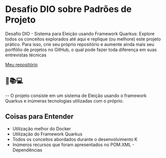 
# Desafio DIO sobre Padrões de Projeto

Desafio DIO - Sistema para Eleição usando Framework Quarkus:
Explore todos os conceitos explorados até aqui e replique (ou melhore) 
este projeto prático. Para isso, crie seu próprio repositório e aumente ainda mais 
seu portfólio de projetos no GitHub, o qual pode fazer toda diferença em suas 
entrevistas técnicas

[Meu repositório](https://github.com/Manoel-DJS)

## 📘📚💻

-- O projeto consiste em um sistema de Eleição usando o framework Quarkus e inúmeras tecnologias utilizadas com o próprio.

## Coisas para Entender
- Utilização melhor do Docker
- Utilização do Framework Quarkus
- Todos os conceitos abordados durante o desenvolvimento K
- Inúmeros recursos que foram apresentados no POM.XML - Dependências
